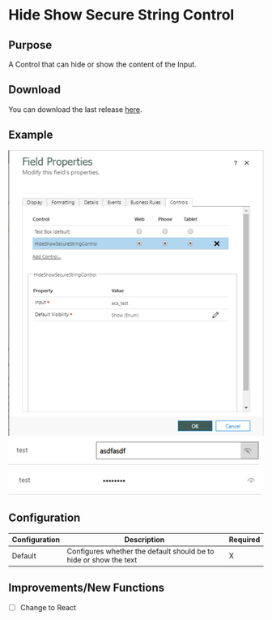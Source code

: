# Hide Show Secure String Control
## Purpose
A Control that can hide or show the content of the Input.

## Download
You can download the last release [here](https://github.com/BenediktBergmann/PCF-Controls/releases).

## Example
![Configuration](/HideShowSecureStringControl/Screenshots/Configuration.png)
![CorrectSSSN](/HideShowSecureStringControl/Screenshots/Show.png)
![IncorrectSSSN](/HideShowSecureStringControl/Screenshots/Hide.png)

## Configuration
Configuration | Description | Required
------------ | ------------- | -------------
Default | Configures whether the default should be to hide or show the text | X

## Improvements/New Functions
- [ ] Change to React